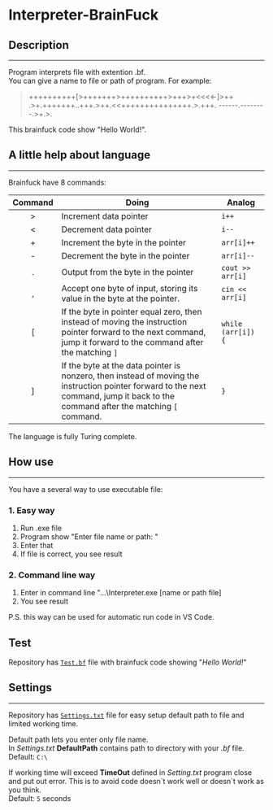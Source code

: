 # Interpreter-BrainFuck
## Description 
---
Program interprets file with extention .bf.  
You can give a name to file or path of program. 
For example: 

> ++++++++++[>+++++++>++++++++++>+++>+<<<<-]>++
> .>+.+++++++..+++.>++.<<+++++++++++++++.>.+++.
> ------.--------.>+.>.  

This brainfuck code show "Hello World!".

## A little help about language
---
Brainfuck have 8 commands:  

| Command | Doing | Analog |
|:-:|---|---|
| \> | Increment data pointer | `i++` |
| < | Decrement data pointer  | `i--` |
| + | Increment the byte in the pointer | `arr[i]++` | 
| - | Decrement the byte in the pointer | `arr[i]--` |
| . | Output from the byte in the pointer | `cout >> arr[i]` |
| , | Accept one byte of input, storing its value in the byte at the pointer. | `cin << arr[i]` |
| [ | If the byte in pointer equal zero, then instead of moving the instruction pointer forward to the next command, jump it forward to the command after the matching `]`| `while (arr[i]) {` |
| ] | If the byte at the data pointer is nonzero, then instead of moving the instruction pointer forward to the next command, jump it back to the command after the matching `[` command. | `}` |

The language is fully Turing complete.
## How use
---
You have a several way to use executable file:  
### 1. Easy way
1. Run .exe file  
2. Program show "Enter file name or path: "
3. Enter that
4. If file is correct, you see result

### 2. Command line way
1. Enter in command line "...\Interpreter.exe [name or path file]
2. You see result  
   
P.S. this way can be used for automatic run code in VS Code.

## Test

Repository has [`Test.bf`](./Test.bf) file with brainfuck code showing "*Hello World!*"

## Settings
---
Repository has [`Settings.txt`](./Settings.txt) file for easy setup default path to file and limited working time. 


Default path lets you enter only file name.  
In *Settings.txt* **DefaultPath** contains path to directory with your *.bf* file.  
Default: `C:\`

If working time will exceed **TimeOut** defined in *Setting.txt* program close and put out error. This is to avoid code doesn\`t work well or doesn\`t work as you think.  
Default: `5` seconds